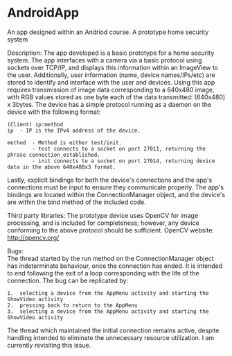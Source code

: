 # AndroidApp
An app designed within an Andriod course. A prototype home security system

Description:				The app developed is a basic prototype for a home security system.
					The app interfaces with a camera via a basic protocol using sockets
					over TCP/IP, and displays this information within an ImageView
					to the user. Additionally, user information (name, device names/IPs/etc)
					are stored to identify and interface with the user and devices.
					Using this app requires transmission of image data corresponding to
					a 640x480 image, with RGB values stored as one byte each of the data
					transmitted: (640x480) x 3bytes. The device has a simple protocol
					running as a daemon on the device with the following format:
					
```
(Client) ip:method
ip 	- IP is the IPv4 address of the device.
	 
method	- Method is either test/init.
		- test connects to a socket on port 27011, returning the phrase connection_established.
		- init connects to a socket on port 27014, returning device data in the above 640x480x3 format.
```
													
Lastly, explicit bindings for both the device's connections and the app's connections must be input to ensure they communicate properly. The app's bindings are located within the ConnectionManager object, and the device's are within the bind method of the included code.
					
Third party libraries:		The prototype device uses OpenCV for image processing, and is included for completeness; however, any device conforming to the above protocol should be sufficient.
	OpenCV website: http://opencv.org/
	
Bugs:				
	The thread started by the run method on the ConnectionManager object has indeterminate behaviour, once the connection has ended. It is intended to end following the exit of a loop corresponding with the life of the connection. The bug can be replicated by:
	
	1.	selecting a device from the AppMenu activity and starting the ShowVideo activity	
	2.	pressing back to return to the AppMenu
	3.	selecting a device from the AppMenu activity and starting the ShowVideo activity
	
The thread which maintained the initial connection remains active, despite handling intended to eliminate the unnecessary resource utilization. I am currently revisiting this issue.
